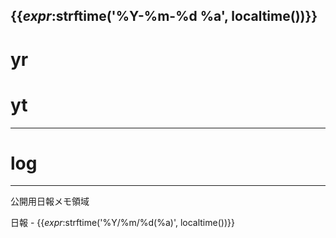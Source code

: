{{_expr_:strftime('%Y-%m-%d %a', localtime())}}
---

# yr

# yt

---
# log

---
公開用日報メモ領域

日報 - {{_expr_:strftime('%Y/%m/%d(%a)', localtime())}}

## 
